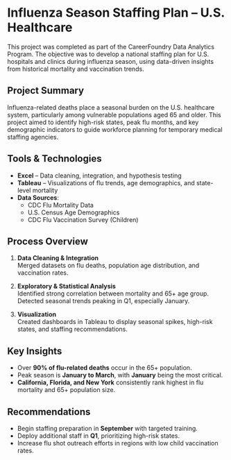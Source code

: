 # Influenza Season Staffing Plan – U.S. Healthcare

This project was completed as part of the CareerFoundry Data Analytics Program. The objective was to develop a national staffing plan for U.S. hospitals and clinics during influenza season, using data-driven insights from historical mortality and vaccination trends.

## Project Summary

Influenza-related deaths place a seasonal burden on the U.S. healthcare system, particularly among vulnerable populations aged 65 and older. This project aimed to identify high-risk states, peak flu months, and key demographic indicators to guide workforce planning for temporary medical staffing agencies.

## Tools & Technologies

- **Excel** – Data cleaning, integration, and hypothesis testing  
- **Tableau** – Visualizations of flu trends, age demographics, and state-level mortality  
- **Data Sources**:
  - CDC Flu Mortality Data
  - U.S. Census Age Demographics
  - CDC Flu Vaccination Survey (Children)

## Process Overview

1. **Data Cleaning & Integration**  
   Merged datasets on flu deaths, population age distribution, and vaccination rates.

2. **Exploratory & Statistical Analysis**  
   Identified strong correlation between mortality and 65+ age group. Detected seasonal trends peaking in Q1, especially January.

3. **Visualization**  
   Created dashboards in Tableau to display seasonal spikes, high-risk states, and staffing recommendations.

## Key Insights

- Over **90% of flu-related deaths** occur in the 65+ population.
- Peak season is **January to March**, with **January** being the most critical.
- **California, Florida, and New York** consistently rank highest in flu mortality and 65+ population size.

## Recommendations

- Begin staffing preparation in **September** with targeted training.
- Deploy additional staff in **Q1**, prioritizing high-risk states.
- Increase flu shot outreach efforts in regions with low child vaccination rates.
